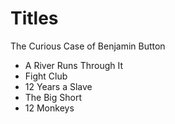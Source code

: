 
# Titles
The Curious Case of Benjamin Button
- A River Runs Through It
- Fight Club
- 12 Years a Slave
- The Big Short
- 12 Monkeys
